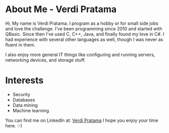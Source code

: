 # About Me - Verdi Pratama

Hi, My name is Verdi Pratama. I program as a hobby or for small side jobs and love the challenge. I've been programming since 2010 and started with QBasic. Since then I've used C, C++, Java, and finally found my love in C#. I had experience with several other languages as well, though I was never as fluent in them.

I also enjoy more general IT things like configuring and running servers, networking devices, and storage stuff.

# Interests
- Security
- Databases
- Data mining
- Machine learning

You can find me on LinkedIn at: [Verdi Pratama](https://id.linkedin.com/in/verdipratama) 
I hope you enjoy your time here. :-)